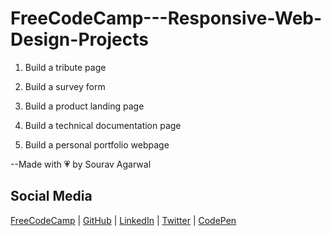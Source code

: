 # FreeCodeCamp---Responsive-Web-Design-Projects

1) Build a tribute page

2) Build a survey form

3) Build a product landing page

4) Build a technical documentation page

5) Build a personal portfolio webpage

--Made with 💗 by Sourav Agarwal

## Social Media
[FreeCodeCamp](https://www.freecodecamp.org/sourav2510) |
[GitHub](https://github.com/sourav2510) |
[LinkedIn](https://www.linkedin.com/in/sourav-agarwal-82ba07121/) |
[Twitter](https://twitter.com/coolsourav2510) |
[CodePen](https://codepen.io/sourav2510/)
